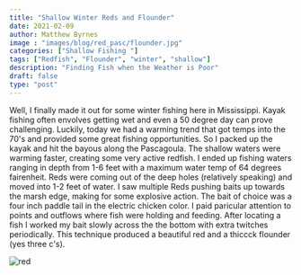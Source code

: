 ```yaml
---
title: "Shallow Winter Reds and Flounder"
date: 2021-02-09
author: Matthew Byrnes
image : "images/blog/red_pasc/flounder.jpg"
categories: ["Shallow Fishing "]
tags: ["Redfish", "Flounder", "winter", "shallow"]
description: "Finding Fish when the Weather is Poor"
draft: false
type: "post"
---
```




Well, I finally made it out for some winter fishing here in Mississippi. Kayak fishing often envolves getting wet and even a 50 degree day can prove challenging. Luckily, today we had a warming trend that got temps into the 70's and provided some great fishing opportunities. So I packed up the kayak and hit the bayous along the Pascagoula. The shallow waters were warming faster, creating some very active redfish. I ended up fishing waters ranging in depth from 1-6 feet with a maximum water temp of 64 degrees fairenheit. Reds were coming out of the deep holes (relatively speaking) and moved into 1-2 feet of water. I saw multiple Reds pushing baits up towards the marsh edge, making for some explosive action. The bait of choice was a four inch paddle tail in the electric chicken color. I paid paricular attention to points and outflows where fish were holding and feeding. After locating a fish I worked my bait slowly across the the bottom with extra twitches periodically. This technique produced a beautiful red and a thiccck flounder (yes three c's). 


![red](/english/blog/red_pasc/red.jpg)
